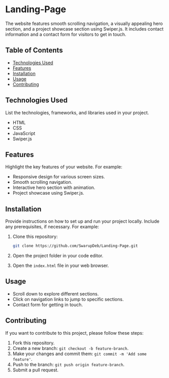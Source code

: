 
# Landing-Page

The website features smooth scrolling navigation, a visually appealing hero section, and a project showcase section using Swiper.js. It includes contact information and a contact form for visitors to get in touch.

## Table of Contents

- [Technologies Used](#technologies-used)
- [Features](#features)
- [Installation](#installation)
- [Usage](#usage)
- [Contributing](#contributing)

## Technologies Used

List the technologies, frameworks, and libraries used in your project.

- HTML
- CSS
- JavaScript
- Swiper.js 

## Features

Highlight the key features of your website. For example:

- Responsive design for various screen sizes.
- Smooth scrolling navigation.
- Interactive hero section with animation.
- Project showcase using Swiper.js.

## Installation

Provide instructions on how to set up and run your project locally. Include any prerequisites, if necessary. For example:

1. Clone this repository:

   ```bash
   git clone https://github.com/SwarupDeb/Landing-Page.git  
   ```

2. Open the project folder in your code editor.

3. Open the `index.html` file in your web browser.

## Usage

- Scroll down to explore different sections.
- Click on navigation links to jump to specific sections.
- Contact form for getting in touch.

## Contributing

If you want to contribute to this project, please follow these steps:

1. Fork this repository.
2. Create a new branch: `git checkout -b feature-branch`.
3. Make your changes and commit them: `git commit -m 'Add some feature'`.
4. Push to the branch: `git push origin feature-branch`.
5. Submit a pull request.
